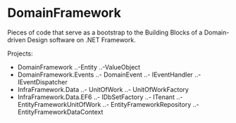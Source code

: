 # DomainFramework

Pieces of code that serve as a bootstrap to the Building Blocks of a Domain-driven Design software on .NET Framework.

Projects:
- DomainFramework
..-Entity
..-ValueObject
- DomainFramework.Events
..- DomainEvent
..- IEventHandler
..- IEventDispatcher
- InfraFramework.Data
..- UnitOfWork
..- UnitOfWorkFactory
- InfraFramework.Data.EF6
..- IDbSetFactory
..- ITenant
..- EntityFrameworkUnitOfWork
..- EntityFrameworkRepository
..- EntityFrameworkDataContext
